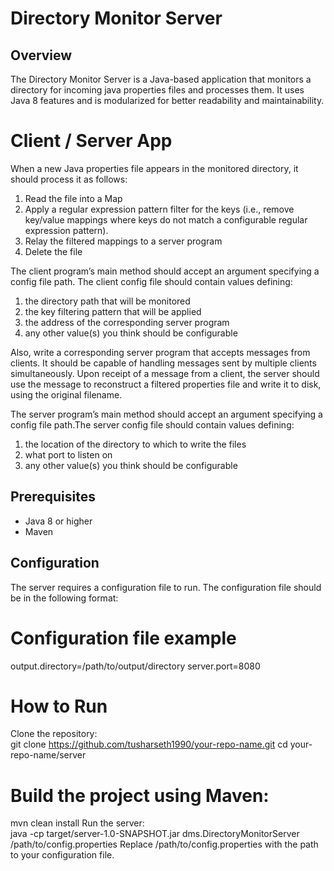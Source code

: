 # Directory Monitor Server
## Overview
The Directory Monitor Server is a Java-based application that monitors a directory for incoming java properties files and processes them. It uses Java 8 features and is modularized for better readability and maintainability.

# Client / Server App
When a new Java properties file appears in the monitored directory, it should process it as follows:
1. Read the file into a Map
2. Apply a regular expression pattern filter for the keys (i.e., remove key/value mappings where keys do not match a configurable regular expression pattern).
3. Relay the filtered mappings to a server program
4. Delete the file

The client program’s main method should accept an argument specifying a config file path. The client config file should contain values defining:
1. the directory path that will be monitored
2. the key filtering pattern that will be applied
3. the address of the corresponding server program
4. any other value(s) you think should be configurable

Also, write a corresponding server program that accepts messages from clients. It should be capable of handling messages sent by multiple clients simultaneously.
Upon receipt of a message from a client, the server should use the message to reconstruct a filtered properties file and write it to disk, using the original filename.

The server program’s main method should accept an argument specifying a config file path.The server config file should contain values defining:
1. the location of the directory to which to write the files
2. what port to listen on
3. any other value(s) you think should be configurable


## Prerequisites
- Java 8 or higher
- Maven

## Configuration
The server requires a configuration file to run. The configuration file should be in the following format:

# Configuration file example
output.directory=/path/to/output/directory
server.port=8080

# How to Run
Clone the repository:  
git clone https://github.com/tusharseth1990/your-repo-name.git
cd your-repo-name/server

# Build the project using Maven:  
mvn clean install
Run the server:  
java -cp target/server-1.0-SNAPSHOT.jar dms.DirectoryMonitorServer /path/to/config.properties
Replace /path/to/config.properties with the path to your configuration file. 